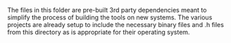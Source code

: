The files in this folder are pre-built 3rd party dependencies meant to simplify the process of building the tools on new systems. The
various projects are already setup to include the necessary binary files and .h files from this directory as is appropriate for their
operating system.
